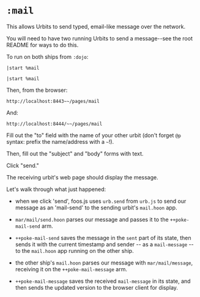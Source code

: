 # `:mail`

This allows Urbits to send typed, email-like message over the network.

You will need to have two running Urbits to send a message--see the root README
for ways to do this.

To run on both ships from `:dojo`:

    |start %mail

    |start %mail

Then, from the browser:

    http://localhost:8443~~/pages/mail

And:

    http://localhost:8444/~~/pages/mail

Fill out the "to" field with the name of your other urbit (don't forget `@p`
syntax: prefix the name/address with a `~`!).

Then, fill out the "subject" and "body" forms with text.

Click "send."

The receiving urbit's web page should display the message.


Let's walk through what just happened:

- when we click 'send', foos.js uses `urb.send` from `urb.js` to send our
message as an 'mail-send' to the sending urbit's `mail.hoon` app.

- `mar/mail/send.hoon` parses our message and passes it to the
`++poke-mail-send` arm.

- `++poke-mail-send` saves the message in the `sent` part of its
state, then sends it with the current timestamp and sender --
as a `mail-message` -- to the `mail.hoon` app running on the other ship.

- the other ship's `mail.hoon` parses our message with
`mar/mail/message`, receiving it on the `++poke-mail-message` arm.

- `++poke-mail-message` saves the received `mail-message` in
its state, and then sends the updated version to the browser client for display.

